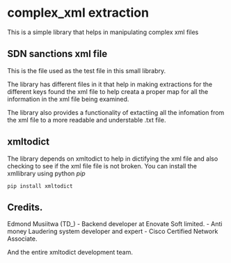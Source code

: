 # complex_xml extraction
This is a simple library that helps in manipulating complex 
xml files 

## SDN sanctions xml file
This is the file used as the test file in this small librabry.

The library has different files in it that help in making extractions for the different 
keys found the xml file to help creata a proper map for all the information in the xml 
file being examined.

The library also provides a functionality of extactiing all the infomation from the xml 
file to a more readable and understable .txt file.

## xmltodict
The library depends on xmltodict to help in dictifying the xml file and also checking to 
see if the xml file file is not broken.
You can install the xmllibrary using python *pip*

```pip install xmltodict```

## Credits.
Edmond Musiitwa (TD_)
	- Backend developer at Enovate Soft limited.
	- Anti money Laudering system developer and expert 
	- Cisco Certified Network Associate.

And the entire xmltodict development team. 
